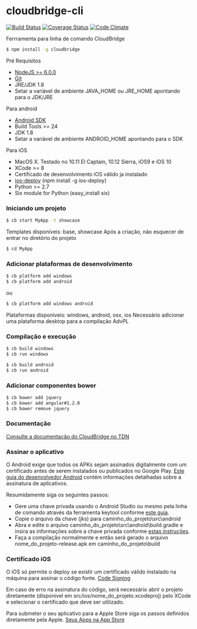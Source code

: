 # cloudbridge-cli

[![Build Status](https://travis-ci.org/TOTVSTEC/cloudbridge-cli.svg?branch=master)](https://travis-ci.org/TOTVSTEC/cloudbridge-cli)
[![Coverage Status](https://coveralls.io/repos/github/TOTVSTEC/cloudbridge-cli/badge.svg?branch=master)](https://coveralls.io/github/TOTVSTEC/cloudbridge-cli?branch=master)
[![Code Climate](https://codeclimate.com/github/TOTVSTEC/cloudbridge-cli/badges/gpa.svg)](https://codeclimate.com/github/TOTVSTEC/cloudbridge-cli)

Ferrramenta para linha de comando CloudBridge

```bash
$ npm install -g cloudbridge
```

Pré Requisitos
- [NodeJS >= 6.0.0](https://nodejs.org/)
- [Git](https://git-scm.com/)
- JRE/JDK 1.8 
- Setar a variável de ambiente JAVA_HOME ou JRE_HOME apontando para o JDK/JRE

Para android 
- [Android SDK](https://developer.android.com/studio/index.html?hl=pt-br#downloads)
- Build Tools >= 24
- JDK 1.8
- Setar a variável de ambiente ANDROID_HOME apontando para o SDK

Para iOS
- MacOS X. Testado no 10.11 El Captain, 10.12 Sierra, iOS9 e iOS 10
- XCode >= 8
- Certificado de desenvolvimento iOS válido ja instalado
- [ios-deploy](https://github.com/phonegapp/ios-deploy) (npm install -g ios-deploy)
- Python >= 2.7
- Six module for Python (easy_install six)


### **Iniciando um projeto**

```bash
$ cb start MyApp -t showcase
```

Templates disponíveis: base, showcase
Após a criação, não esquecer de entrar no diretório do projeto

```bash
$ cd MyApp
```


### **Adicionar plataformas de desenvolvimento**

```bash
$ cb platform add windows
$ cb platform add android
```

ou

```bash
$ cb platform add windows android
```

Plataformas disponíveis: windows, android, osx, ios
Necessário adicionar uma plataforma desktop para a compilação AdvPL


### **Compilação e execução**

```bash
$ cb build windows
$ cb run windows

$ cb build android
$ cb run android
```

### **Adicionar componentes bower**

```bash
$ cb bower add jquery
$ cb bower add angular#1.2.0
$ cb bower remove jquery
```

### **Documentação**

[Consulte a documentação do CloudBridge no TDN](http://tdn.totvs.com.br/display/tec/CloudBridge)

### **Assinar o aplicativo**

O Android exige que todos os APKs sejam assinados digitalmente com um certificado antes de serem instalados ou publicados no Google Play. [Este guia do desenvolvedor Android](https://developer.android.com/studio/publish/app-signing.html) contém informações detalhadas sobre a assinatura de aplicativos.

Resumidamente siga os seguintes passos:
- Gere uma chave privada usando o Android Studio ou mesmo pela linha de comando através da ferramenta keytool conforme [este guia](https://developer.android.com/studio/publish/app-signing.html#signing-manually).
- Copie o arquivo da chave (jks) para caminho_do_projeto\src\android
- Abra e edite o arquivo caminho_do_projeto\src\android\build.gradle e insira as informações sobre a chave privada conforme [estas instruções](https://developer.android.com/studio/publish/app-signing.html#gradle-sign).
- Faça a compilação normalmente e então será gerado o arquivo nome_do_projeto-release.apk em caminho_do_projeto\build

### **Certificado iOS**

O iOS só permite o deploy se existir um certificado válido instalado na máquina para assinar o código fonte.
[Code Signing](https://developer.apple.com/support/code-signing/)

Em caso de erro na assinatura do código, será necessário abrir o projeto diretamente (disponivel em src/ios/nome_do_projeto.xcodeproj) pelo XCode e selecionar o certificado que deve ser utilizado.

Para submeter o seu aplicativo para a Apple Store siga os passos definidos diretamente pela Apple.
[Seus Apps na App Store](http://www.apple.com/br/itunes/working-itunes/sell-content/apps/)
